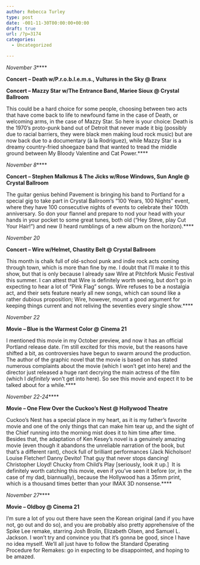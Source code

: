 ```yaml
---
author: Rebecca Turley
type: post
date: -001-11-30T00:00:00+00:00
draft: true
url: /?p=3174
categories:
  - Uncategorized

---
```

_November 3_****

**Concert** **– Death w/P.r.o.b.l.e.m.s., Vultures in the Sky @ Branx**

**Concert – Mazzy Star w/The Entrance Band, Mariee Sioux @ Crystal Ballroom**

This could be a hard choice for some people, choosing between two acts that have come back to life to newfound fame in the case of Death, or welcoming arms, in the case of Mazzy Star. So here is your choice: Death is the 1970’s proto-punk band out of Detroit that never made it big (possibly due to racial barriers, they were black men making loud rock music) but are now back due to a documentary (à la Rodriguez), while Mazzy Star is a dreamy country-fried shoegaze band that wanted to tread the middle ground between My Bloody Valentine and Cat Power.****

_November 8_****

**Concert &#8211; Stephen Malkmus & The Jicks w/Rose Windows, Sun Angle @ Crystal Ballroom**

The guitar genius behind Pavement is bringing his band to Portland for a special gig to take part in Crystal Ballroom’s “100 Years, 100 Nights” event, where they have 100 consecutive nights of events to celebrate their 100th anniversary. So don your flannel and prepare to nod your head with your hands in your pocket to some great tunes, both old (“Hey Steve, play Cut Your Hair!”) and new (I heard rumblings of a new album on the horizon).****

_November 20_

**Concert &#8211; Wire w/Helmet, Chastity Belt @ Crystal Ballroom**

This month is chalk full of old-school punk and indie rock acts coming through town, which is more than fine by me. I doubt that I’ll make it to this show, but that is only because I already saw Wire at Pitchfork Music Festival this summer. I can attest that Wire is definitely worth seeing, but don’t go in expecting to hear a lot of “Pink Flag” songs. Wire refuses to be a nostalgia act, and their sets feature nearly all new songs, which can sound like a rather dubious proposition; Wire, however, mount a good argument for keeping things current and not reliving the seventies every single show.****

_November 22_

**Movie – Blue is the Warmest Color @ Cinema 21**

I mentioned this movie in my October preview, and now it has an official Portland release date. I’m still excited for this movie, but the reasons have shifted a bit, as controversies have begun to swarm around the production. The author of the graphic novel that the movie is based on has stated numerous complaints about the movie (which I won’t get into here) and the director just released a huge rant decrying the main actress of the film (which I _definitely_ won’t get into here). So see this movie and expect it to be talked about for a while.****

_November 22-24_****

**Movie &#8211; One Flew Over the Cuckoo’s Nest @ Hollywood Theatre**

Cuckoo’s Nest has a special place in my heart, as it is my father’s favorite movie and one of the only things that can make him tear up, and the sight of the Chief running into the morning mist does it to him time after time. Besides that, the adaptation of Ken Kesey’s novel is a genuinely amazing movie (even though it abandons the unreliable narration of the book, but that’s a different rant), chock full of brilliant performances (Jack Nicholson! Louise Fletcher! Danny Devito! That guy that never stops dancing! Christopher Lloyd! Chucky from Child’s Play [seriously, look it up.]  It is definitely worth catching this movie, even if you’ve seen it before (or, in the case of my dad, biannually), because the Hollywood has a 35mm print, which is a thousand times better than your IMAX 3D nonsense.****

_November 27_****

**Movie – Oldboy @ Cinema 21**

I’m sure a lot of you out there have seen the Korean original (and if you have not, go out and do so), and you are probably also pretty apprehensive of the Spike Lee remake, starring Josh Brolin, Elizabeth Olsen, and Samuel L. Jackson. I won’t try and convince you that it’s gonna be good, since I have no idea myself. We’ll all just have to follow the Standard Operating Procedure for Remakes: go in expecting to be disappointed, and hoping to be amazed.